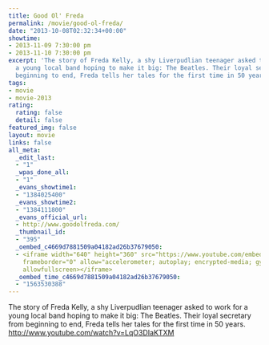 ```yaml
---
title: Good Ol' Freda
permalink: /movie/good-ol-freda/
date: "2013-10-08T02:32:34+00:00"
showtime:
- 2013-11-09 7:30:00 pm
- 2013-11-10 7:30:00 pm
excerpt: 'The story of Freda Kelly, a shy Liverpudlian teenager asked to work for
  a young local band hoping to make it big: The Beatles. Their loyal secretary from
  beginning to end, Freda tells her tales for the first time in 50 years.'
tags:
- movie
- movie-2013
rating:
  rating: false
  detail: false
featured_img: false
layout: movie
links: false
all_meta:
  _edit_last:
  - "1"
  _wpas_done_all:
  - "1"
  _evans_showtime1:
  - "1384025400"
  _evans_showtime2:
  - "1384111800"
  _evans_official_url:
  - http://www.goodolfreda.com/
  _thumbnail_id:
  - "395"
  _oembed_c4669d7881509a04182ad26b37679050:
  - <iframe width="640" height="360" src="https://www.youtube.com/embed/LqO3DIaKTXM?feature=oembed"
    frameborder="0" allow="accelerometer; autoplay; encrypted-media; gyroscope; picture-in-picture"
    allowfullscreen></iframe>
  _oembed_time_c4669d7881509a04182ad26b37679050:
  - "1563530388"
---
```


The story of Freda Kelly, a shy Liverpudlian teenager asked to work for a young local band hoping to make it big: The Beatles. Their loyal secretary from beginning to end, Freda tells her tales for the first time in 50 years. http://www.youtube.com/watch?v=LqO3DIaKTXM